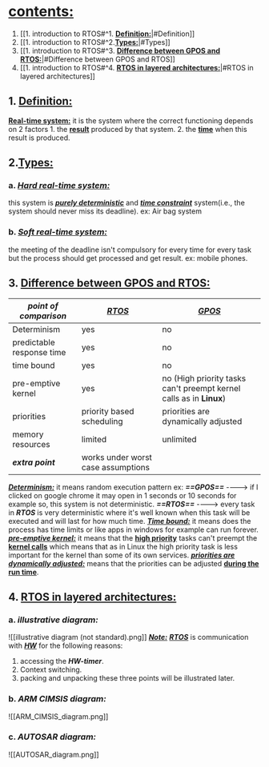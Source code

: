 # <u><b>contents:</b></u>
1. [[1. introduction to RTOS#^1. <b><u>Definition:</u></b>|#Definition]]
2. [[1. introduction to RTOS#^2.<b><u>Types:</u></b>|#Types]]
3. [[1. introduction to RTOS#^3. <b><u>Difference between GPOS and RTOS:</u></b>|#Difference between GPOS and RTOS]]
4. [[1. introduction to RTOS#^4. <b><u>RTOS in layered architectures:</u></b>|#RTOS in layered architectures]]
## 1. <b><u>Definition:</u></b>
<b><u>Real-time system:</u></b> it is the system where the correct functioning depends on 2 factors
                1. the <u><b>result</u></b> produced by that system.
                2. the <b><u>time</u></b> when this result is produced. 
## 2.<b><u>Types:</u></b>
### a. <i><b><u>Hard real-time system:</u></b></i>
this system is <i><b><u>purely deterministic</u></b></i> and <i><b><u>time constraint</u></b></i> system(i.e., the system should never miss its deadline).
ex: Air bag system
### b. <i><b><u>Soft real-time system:</u></b></i>
the meeting of the deadline isn't compulsory for every time for every task but the process should get processed and get result.
ex: mobile phones.

## 3. <b><u>Difference between GPOS and RTOS:</u></b>

| ***point of comparison*** | <u><b><i>RTOS</i></b></u>          | <u><b><i>GPOS</i></b></u>                                           |
| ------------------------- | ---------------------------------- | ------------------------------------------------------------------- |
| Determinism               | yes                                | no                                                                  |
| predictable response time | yes                                | no                                                                  |
| time bound                | yes                                | no                                                                  |
| pre-emptive kernel        | yes                                | no (High priority tasks can't preempt kernel calls as in **Linux**) |
| priorities                | priority based scheduling          | priorities are dynamically adjusted                                 |
| memory resources          | limited                            | unlimited                                                           |
| ***extra point***         | works under worst case assumptions |                                                                     |
<u><b><i>Determinism:</i></b></u> it means random execution pattern 
            ex:    ***==GPOS==*** ----> if I clicked on google chrome it may open in 1 seconds or 10                                      seconds for example so, this system is not deterministic.
                ***==RTOS==***  ----> every task in ***RTOS*** is very deterministic where it's well known                            when this task will be executed and will last for how much time.
<u><b><i>Time bound:</i></b></u> it means does the process has time limits or like apps in windows for example can                            run forever. 
<b><u><i>pre-emptive kernel:</i></u></b> it means that the <b><u>high priority</u></b> tasks can't preempt the <b><u>kernel calls</u></b> which                                          means that as in Linux the high priority task is less important for the kernel                                       than some of its own services.
<b><u><i>priorities are dynamically adjusted:</i></u></b> means that the priorities can be adjusted <b><u>during the run time</u></b>.

## 4. <b><u>RTOS in layered architectures:</u></b>
### a. ***illustrative diagram:***
![[illustrative diagram (not standard).png]]
<b><u><i>Note:</i></u></b>
<b><u><i>RTOS</i></u></b> is communication with <b><u><i>HW</i></u></b> for the following reasons:
1. accessing the <i><b>HW-timer</b></i>.
2. Context switching.
3. packing and unpacking
these three points will be illustrated later.

### b. ***ARM CIMSIS diagram:***
![[ARM_CIMSIS_diagram.png]]

### c. ***AUTOSAR diagram:***
![[AUTOSAR_diagram.png]]
